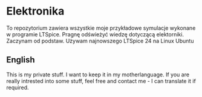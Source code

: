 # Elektronika

To repozytorium zawiera wszystkie moje przykładowe symulacje wykonane w programie LTSpice. Pragnę odświeżyć wiedzę dotyczącą elektorniki.
Zaczynam od podstaw. Używam najnowszego LTSpice 24 na Linux Ubuntu

## English

This is my private stuff. I want to keep it in my motherlanguage. If you are really intrested into some stuff, feel free and contact me - I can translate it if required.